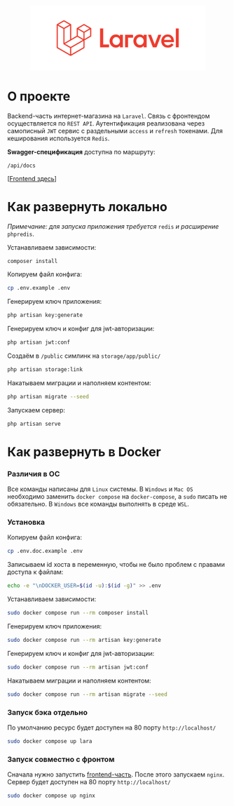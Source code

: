 <p align="center"><img src="https://raw.githubusercontent.com/Rib0v/soundhead_back/7dfe94fc7ff10fbd7d23e79adc7a3e894df1dbf6/storage/app/laravel-logo.svg" width="400" alt="Laravel Logo"></p>

# О проекте

Backend-часть интернет-магазина на `Laravel`. Связь с фронтендом осуществляется по `REST API`. Аутентификация реализована через самописный `JWT` сервис с раздельными `access` и `refresh` токенами. Для кеширования используется `Redis`.

**Swagger-спецификация** доступна по маршруту:

```
/api/docs
```

[[Frontend здесь](https://github.com/Rib0v/soundhead_front)]

# Как развернуть локально

*Примечание: для запуска приложения требуется* `redis` *и расширение* `phpredis`.

Устанавливаем зависимости:

```bash
composer install
```

Копируем файл конфига:

```bash
cp .env.example .env
```

Генерируем ключ приложения:

```bash
php artisan key:generate
```

Генерируем ключ и конфиг для jwt-авторизации:

```bash
php artisan jwt:conf
```

Создаём в `/public` симлинк на `storage/app/public/` 

```bash
php artisan storage:link
```

Накатываем миграции и наполняем контентом:

```bash
php artisan migrate --seed
```

Запускаем сервер:

```bash
php artisan serve
```

# Как развернуть в Docker

### Различия в ОС

Все команды написаны для `Linux` системы. В `Windows` и `Mac OS` необходимо заменить `docker compose` на `docker-compose`, а `sudo` писать не обязательно. В `Windows` все команды выполнять в среде `WSL`.

### Установка

Копируем файл конфига:

```bash
cp .env.doc.example .env
```

Записываем id хоста в переменную, чтобы не было проблем с правами доступа к файлам:

```bash
echo -e "\nDOCKER_USER=$(id -u):$(id -g)" >> .env
```

Устанавливаем зависимости:

```bash
sudo docker compose run --rm composer install
```

Генерируем ключ приложения:

```bash
sudo docker compose run --rm artisan key:generate
```

Генерируем ключ и конфиг для jwt-авторизации:

```bash
sudo docker compose run --rm artisan jwt:conf
```

Накатываем миграции и наполняем контентом:

```bash
sudo docker compose run --rm artisan migrate --seed
```

### Запуск бэка отдельно

По умолчанию ресурс будет доступен на 80 порту `http://localhost/` 

```bash
sudo docker compose up lara
```

### Запуск совместно с фронтом

Сначала нужно запустить [frontend-часть](https://github.com/Rib0v/soundhead_front). После этого запускаем `nginx`. Сервер будет доступен на 80 порту `http://localhost/` 

```bash
sudo docker compose up nginx
```
